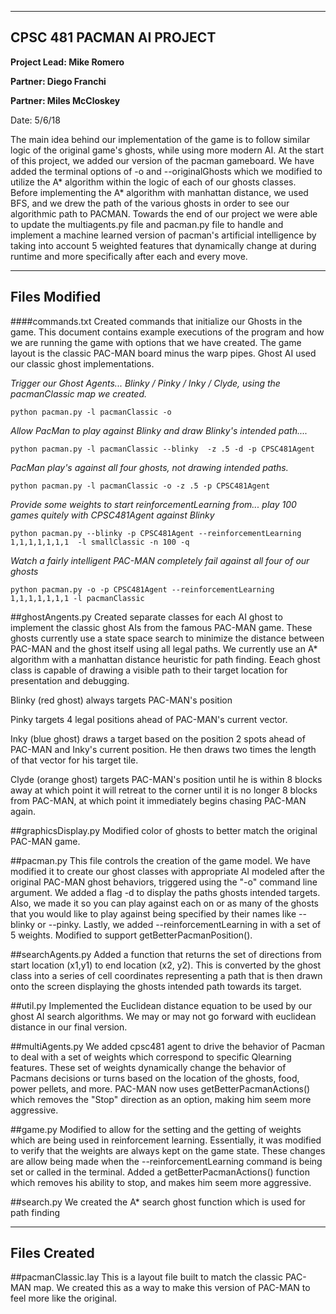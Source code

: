 --------------------------
CPSC 481 PACMAN AI PROJECT
--------------------------
**Project Lead: Mike Romero**

**Partner: Diego Franchi**

**Partner: Miles McCloskey**

Date: 5/6/18

The main idea behind our implementation of the  game is to follow similar logic of the original game's ghosts,
while using more modern AI. At the start of this project, we added our version of the pacman gameboard.
We have added the terminal options of -o and --originalGhosts which we modified 
to utilize the A* algorithm within the logic of each of our ghosts classes. Before 
implementing the A* algorithm with manhattan distance, we used BFS, and we drew the 
path of the various ghosts in order to see our algorithmic path to PACMAN. Towards 
the end of our project we were able to update the multiagents.py file and pacman.py 
file to handle and implement a machine learned version of pacman's artificial intelligence 
by taking into account 5 weighted features that dynamically change at during runtime and 
more specifically after each and every move. 

--------------------------
Files Modified 
--------------------------
####commands.txt
Created commands that initialize our Ghosts in the game. This document contains example
 executions of the program and how we are running the game with options that we have created. 
 The game layout is the classic PAC-MAN board minus the warp pipes. Ghost AI used our classic 
 ghost implementations.

   *Trigger our Ghost Agents... Blinky / Pinky / Inky / Clyde, using the pacmanClassic map we created.*
    
    python pacman.py -l pacmanClassic -o

   *Allow PacMan to play against Blinky and draw Blinky's intended path....*
    
    python pacman.py -l pacmanClassic --blinky  -z .5 -d -p CPSC481Agent

   *PacMan play's against all four ghosts, not drawing intended paths.*
    
    python pacman.py -l pacmanClassic -o -z .5 -p CPSC481Agent

   *Provide some weights to start reinforcementLearning from... play 100 games quitely with CPSC481Agent against Blinky*
   
    python pacman.py --blinky -p CPSC481Agent --reinforcementLearning 1,1,1,1,1,1,1  -l smallClassic -n 100 -q

   *Watch a fairly intelligent PAC-MAN completely fail against all four of our ghosts*
    
    python pacman.py -o -p CPSC481Agent --reinforcementLearning 1,1,1,1,1,1,1 -l pacmanClassic


##ghostAngents.py
Created separate classes for each AI ghost to implement the classic ghost AIs from the famous PAC-MAN game. 
These ghosts currently use a state space search to minimize the distance between PAC-MAN and the ghost 
itself using all legal paths. We currently use an A* algorithm with a manhattan distance heuristic for path finding.
Eeach ghost class is capable of drawing a visible path to their target location for presentation and debugging. 

Blinky (red ghost) always targets PAC-MAN's position

Pinky targets 4 legal positions ahead of PAC-MAN's current vector. 

Inky (blue ghost) draws a target based on the position 2 spots ahead of PAC-MAN and Inky's current position. He then 
draws two times the length of that vector for his target tile.

Clyde (orange ghost) targets PAC-MAN's position until he is within 8 blocks away at which point it will retreat to the
corner until it is no longer 8 blocks from PAC-MAN, at which point it immediately begins chasing PAC-MAN again.


##graphicsDisplay.py
Modified color of ghosts to better match the original PAC-MAN game.

##pacman.py
This file controls the creation of the game model. We have modified it to create our ghost classes with 
appropriate AI modeled after the original PAC-MAN ghost behaviors, triggered using the "-o" command line argument.
We added a flag -d to display the paths ghosts intended targets. Also, we made it so you can play against each on or 
as many of the ghosts that you would like to play against being specified by their names like --blinky or --pinky. Lastly,
we added --reinforcementLearning in with a set of 5 weights. Modified to support getBetterPacmanPosition().

##searchAgents.py
Added a function that returns the set of directions from start location (x1,y1) to end location (x2, y2). 
This is converted by the ghost class into a series of cell coordinates representing a path that is then drawn
 onto the screen displaying the ghosts intended path towards its target.

##util.py
Implemented the Euclidean distance equation to be used by our ghost AI search algorithms.
 We may or may not go forward with euclidean distance in our final version.
 
##multiAgents.py
We added cpsc481 agent to drive the behavior of Pacman to deal with a set of weights which correspond to specific
Qlearning features. These set of weights dynamically change the behavior of Pacmans decisions or turns based 
on the location of the ghosts, food, power pellets, and more.  PAC-MAN now uses getBetterPacmanActions() which
removes the "Stop" direction as an option, making him seem more aggressive.

##game.py
Modified to allow for the setting and the getting of weights which are being used in reinforcement learning. Essentially, 
it was modified to verify that the weights are always kept on the game state. These changes are allow being made when the 
--reinforcementLearning command is being set or called in the terminal. Added a getBetterPacmanActions() function which
removes his ability to stop, and makes him seem more aggressive.

##search.py 
We created the A* search ghost function which is used for path finding 

--------------------------
Files Created
--------------------------
##pacmanClassic.lay
This is a layout file built to match the classic PAC-MAN map. 
We created this as a way to make this version of PAC-MAN to feel more like the original.